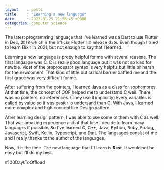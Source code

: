 ```yaml
---
layout    : posts
title     : "Learning a new language"
date      : 2022-01-25 21:56:45 +0900
categories: computer science
---
```


The latest programming language that I've learned was a Dart to use Flutter in Dec, 2018 which is the official Flutter 1.0 release date.
Even though I tried to learn Elixir in 2021, but not enough to say that I learned.

Learning a new language is pretty helpful for me with several reasons.
The first language was C. C is really good language but it was not so kind for newbie.
Most of the preprocessor syntax is very helpful but little bit harsh for the newcomers.
That kind of little but critical barrier baffled me and the first grade was very difficult for me.

After suffering from the pointers, I learned Java as a class for sophomores.
At that time, the concept of OOP helped me to understand C well.
There was no pointers, no references. (They use it implicitly)
Every variables is called by value so it was easier to undersand than C.
With Java, I learned more complex and high concept like Design pattern.

Afrer learning design pattern, I was able to use some of them with C as well.
That was amazing experience and at that time I decide to learn many languages if possible.
So I've learned C, C++, Java, Python, Ruby, Prolog, Javascript, Swift, Kotlin, Typescript, and Dart.
The languages consist of me and I really thanks to the author of the languages.

Now, it is the time. The new language that I'll learn is **Rust**.
It would not be easy but I'll do my best.

#100DaysToOffload
